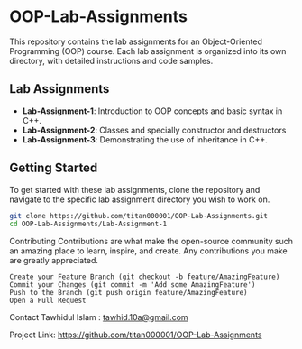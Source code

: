 # OOP-Lab-Assignments

This repository contains the lab assignments for an Object-Oriented Programming (OOP) course. Each lab assignment is organized into its own directory, with detailed instructions and code samples.

## Lab Assignments

- **Lab-Assignment-1**: Introduction to OOP concepts and basic syntax in C++.
- **Lab-Assignment-2**: Classes and specially constructor and destructors
- **Lab-Assignment-3**: Demonstrating the use of inheritance in C++.

## Getting Started

To get started with these lab assignments, clone the repository and navigate to the specific lab assignment directory you wish to work on.

```bash
git clone https://github.com/titan000001/OOP-Lab-Assignments.git
cd OOP-Lab-Assignments/Lab-Assignment-1
```
Contributing
Contributions are what make the open-source community such an amazing place to learn, inspire, and create. Any contributions you make are greatly appreciated.

```Fork the Project
Create your Feature Branch (git checkout -b feature/AmazingFeature)
Commit your Changes (git commit -m 'Add some AmazingFeature')
Push to the Branch (git push origin feature/AmazingFeature)
Open a Pull Request
```

Contact
Tawhidul Islam : tawhid.10a@gmail.com

Project Link: https://github.com/titan000001/OOP-Lab-Assignments
